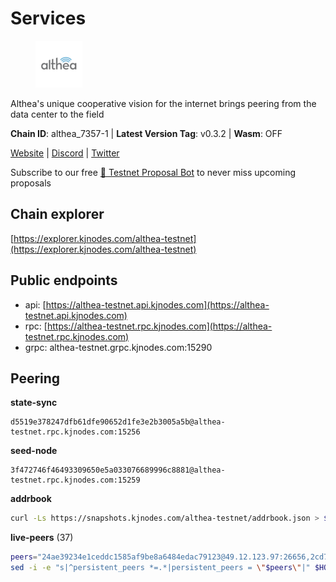 # Services

<figure><img src="https://raw.githubusercontent.com/kj89/cosmos-images/main/logos/althea.png" alt=""><figcaption></figcaption></figure>

Althea's unique cooperative vision for the internet  brings peering from the data center to the field

**Chain ID**: althea_7357-1 | **Latest Version Tag**: v0.3.2 | **Wasm**: OFF

[Website](https://www.althea.net) | [Discord](https://discord.gg/ZTKWfpDs) | [Twitter](https://twitter.com/altheanetwork)



Subscribe to our free [🤖 Testnet Proposal Bot](https://t.me/kjnodes_testnet_proposal_bot) to never miss upcoming proposals


## Chain explorer
[https://explorer.kjnodes.com/althea-testnet](https://explorer.kjnodes.com/althea-testnet)

## Public endpoints

* api: [https://althea-testnet.api.kjnodes.com](https://althea-testnet.api.kjnodes.com)
* rpc: [https://althea-testnet.rpc.kjnodes.com](https://althea-testnet.rpc.kjnodes.com)
* grpc: althea-testnet.grpc.kjnodes.com:15290

## Peering

**state-sync**

```text
d5519e378247dfb61dfe90652d1fe3e2b3005a5b@althea-testnet.rpc.kjnodes.com:15256
```

**seed-node**

```text
3f472746f46493309650e5a033076689996c8881@althea-testnet.rpc.kjnodes.com:15259
```

**addrbook**
```bash
curl -Ls https://snapshots.kjnodes.com/althea-testnet/addrbook.json > $HOME/.althea/config/addrbook.json
```

**live-peers** (37)
```bash
peers="24ae39234e1ceddc1585af9be8a6484edac79123@49.12.123.97:26656,2cd7bd0bb40ed6f16ff7a9617ae8c7a74ce06e34@148.251.91.219:26656,874f5688891e0a273fcb2e3fb89af2f1ab700024@91.223.3.144:26456,ba247bdf826a9636a8276d6a00d8004755f6bb18@162.19.238.210:26656,ccc09b0fb3c5f6b2dc826a6896bf43b099921bdb@207.180.253.242:26656,856ac01afa0163c27b69e1b25464427310120924@85.25.134.23:26656,bdf94092f6dc380f6526f7b8b46b63192e95a033@173.212.222.167:29656,6d97969912514e3583dee8e0cca15a383adbde6c@213.246.57.175:26656,975393744d620d9dcb8dfd21c0282a6285766523@176.57.184.215:26656,1d9a103d1e24c590bdfb577537eddd19a322f886@65.109.92.240:17886,70caf9545f6fd67f2561964b0a69bf36ba6f81d4@5.161.205.63:26656,c1c28d02ef687f2d80b8e4540d9297835e75b6f0@139.59.67.156:26656,d5519e378247dfb61dfe90652d1fe3e2b3005a5b@65.109.68.190:52656,17edf24237b1c2b5b196d344761f964407d05862@65.108.233.109:12456,76932bbeb29836c6405329c21358d051ef6e33a3@65.109.65.163:21856,d5040e6aa2f190e04a39dc27e8199786a848e1cd@161.97.99.251:26156,cd71580f8ab4af6beeaf867702a86ca6f9331f71@65.19.136.133:23296,c5f4a56c4f1ba1cf3d4f8d787eb0f90d9cb963ec@65.109.34.133:61056,4f5eb5164329a61fc898ac75849ae873c8e539c9@66.172.36.135:14656,15e7baf69c0db5c25e26cd1f13eb0d52a7a708b5@142.202.241.235:26656,0aac1fc75b4a613f6bb7d15c6250350d478227a6@66.45.231.30:11144,7eb055628aee375914d7d265ef4bc01ea692fe95@65.109.82.106:31656,fd54b3d5e49c047dae61ca3a8e430f500eab783c@65.109.92.148:26656,0037b2dc30933fa5c027a83be39f0061253ff83b@5.189.157.140:26656,ff3fe47b494b0bf3dedf2d47dc9acf0e2ba3b7ae@65.108.43.113:52656,f6e3f995ba1c3ceed8bd556d9a23d2922d98a9a6@66.172.36.136:14656,6c3d7683bf40a521b7c22391fd6c989b46a2e0e2@78.46.106.75:27656,698edcaf59b14f7bf50b681ef1ee3046fa062c77@65.109.92.235:11056,937dcf8c45b7c64e5188a7036427f2ce86383035@95.165.89.222:24126,e5990247cc7fde4f94b44f687e0a9bda84fffe55@141.94.193.28:55766,c6e1ed7117cd56036cc51835945d155e9c474c01@144.76.17.123:26656,938388d1a011858d6238bf22944ab2dcba9b22a8@65.108.199.206:36656,bcec1c0df99526be43efa248491b87e8a2374ebe@94.130.26.9:26956,c831cd6ac278ab971eca94dda0c29191e8f39036@138.201.135.123:26656,019988ce47565ad683b7675216e8fbcb171b841c@107.155.125.170:26656,90d692d481c1c4739ba8a7045b5552fa8d410901@88.99.164.158:17886,ade4d8bc8cbe014af6ebdf3cb7b1e9ad36f412c0@176.9.82.221:12456"
sed -i -e "s|^persistent_peers *=.*|persistent_peers = \"$peers\"|" $HOME/.althea/config/config.toml
```
